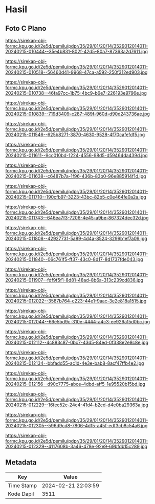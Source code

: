 # Hasil

## Foto C Plano

https://sirekap-obj-formc.kpu.go.id/2e5d/pemilu/pdpr/35/29/01/20/14/3529012014011-20240215-010444--35e4b831-802f-42d5-80a7-87363a2d7611.jpg

https://sirekap-obj-formc.kpu.go.id/2e5d/pemilu/pdpr/35/29/01/20/14/3529012014011-20240215-010518--56460d41-9968-47ca-a592-250f312ed903.jpg

https://sirekap-obj-formc.kpu.go.id/2e5d/pemilu/pdpr/35/29/01/20/14/3529012014011-20240215-010738--46fa97cc-1b75-4bc9-b6e7-226193e9796e.jpg

https://sirekap-obj-formc.kpu.go.id/2e5d/pemilu/pdpr/35/29/01/20/14/3529012014011-20240215-010839--719d3409-c287-489f-960d-d90d243736ae.jpg

https://sirekap-obj-formc.kpu.go.id/2e5d/pemilu/pdpr/35/29/01/20/14/3529012014011-20240215-011546--625b8271-3870-4630-9528-4f70cafefdf5.jpg

https://sirekap-obj-formc.kpu.go.id/2e5d/pemilu/pdpr/35/29/01/20/14/3529012014011-20240215-011611--9cc010bd-1224-4556-98d5-d59464da439d.jpg

https://sirekap-obj-formc.kpu.go.id/2e5d/pemilu/pdpr/35/29/01/20/14/3529012014011-20240215-011638--c6487b7a-1f96-436b-83b0-96e885914f1d.jpg

https://sirekap-obj-formc.kpu.go.id/2e5d/pemilu/pdpr/35/29/01/20/14/3529012014011-20240215-011710--190cfb97-3223-43bc-82b5-c0e464fe0a2a.jpg

https://sirekap-obj-formc.kpu.go.id/2e5d/pemilu/pdpr/35/29/01/20/14/3529012014011-20240215-011743--646ea7f3-7206-4e45-a9be-867324dec32d.jpg

https://sirekap-obj-formc.kpu.go.id/2e5d/pemilu/pdpr/35/29/01/20/14/3529012014011-20240215-011808--42927731-5a89-4d4a-8524-3299b1ef7a09.jpg

https://sirekap-obj-formc.kpu.go.id/2e5d/pemilu/pdpr/35/29/01/20/14/3529012014011-20240215-011840--06c761f5-ff37-43c0-8d17-8d1737fde043.jpg

https://sirekap-obj-formc.kpu.go.id/2e5d/pemilu/pdpr/35/29/01/20/14/3529012014011-20240215-011907--fdf9f5f1-8d81-48ad-8b6a-313c239cd836.jpg

https://sirekap-obj-formc.kpu.go.id/2e5d/pemilu/pdpr/35/29/01/20/14/3529012014011-20240215-012022--3587b764-c223-44e1-9aac-3e2e818a1515.jpg

https://sirekap-obj-formc.kpu.go.id/2e5d/pemilu/pdpr/35/29/01/20/14/3529012014011-20240215-012044--66e5bd9c-310e-4444-a4c3-ee926a15d0bc.jpg

https://sirekap-obj-formc.kpu.go.id/2e5d/pemilu/pdpr/35/29/01/20/14/3529012014011-20240215-012112--4c883c87-0bc7-43d5-84ed-0f338e2e8c8e.jpg

https://sirekap-obj-formc.kpu.go.id/2e5d/pemilu/pdpr/35/29/01/20/14/3529012014011-20240215-012134--bbfadd55-ac1d-4e3e-bab8-8acf47ffb4e2.jpg

https://sirekap-obj-formc.kpu.go.id/2e5d/pemilu/pdpr/35/29/01/20/14/3529012014011-20240215-012156--d90c7775-abce-4dbd-aff5-1e95520b15bd.jpg

https://sirekap-obj-formc.kpu.go.id/2e5d/pemilu/pdpr/35/29/01/20/14/3529012014011-20240215-012229--16fec52c-24c4-41d4-b2cd-d4e0ba29363a.jpg

https://sirekap-obj-formc.kpu.go.id/2e5d/pemilu/pdpr/35/29/01/20/14/3529012014011-20240215-012305--596d9cd8-7806-4df5-a45f-edf3cb8c54a6.jpg

https://sirekap-obj-formc.kpu.go.id/2e5d/pemilu/pdpr/35/29/01/20/14/3529012014011-20240215-012329--4117608b-3a46-478e-92e9-69bfdb15c289.jpg


## Metadata

| Key        | Value               |
| ---------- | ------------------- |
| Time Stamp | 2024-02-21 22:03:59 |
| Kode Dapil | 3511                |



